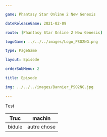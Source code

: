 ```yaml
---

game: Phantasy Star Online 2 New Genesis

dateReleaseGame: 2021-02-09

route: [Phantasy Star Online 2 New Genesis]

logoGame: ../../../images/Logo_PSO2NG.png

type: PageGame

layout: Episode

orderSubMenu: 2

title: Episode

img: ../../../images/Bannier_PSO2NG.jpg

---
```

Test

|Truc|machin|
|---|---|
|bidule|autre chose|